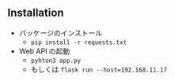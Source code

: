 
## Installation

- パッケージのインストール
  - `pip install -r requests.txt`
- Web API の起動
  - `pyhton3 app.py`
  - もしくは `flask run --host=192.168.11.17`
